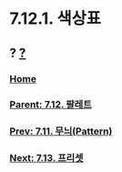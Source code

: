 # 7.12.1. 색상표
## ? [?]()

### [Home](./00-home.md)
### [Parent: 7.12. 팔레트](./07-12-00-palettes.md)
### [Prev: 7.11. 무늬(Pattern)](./07-11-patterns.md)
### [Next: 7.13. 프리셋](./07-13-presets.md)
